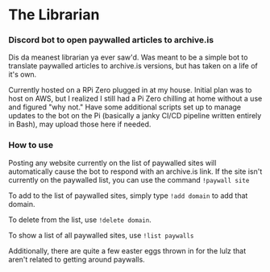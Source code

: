 # The Librarian

### Discord bot to open paywalled articles to archive.is

Dis da meanest librarian ya ever saw'd.  Was meant to be a simple bot to translate paywalled articles to archive.is versions, but has taken on a life of it's own.

Currently hosted on a RPi Zero plugged in at my house.  Initial plan was to host on AWS, but I realized I still had a Pi Zero chilling at home without a use and figured "why not."  Have some additional scripts set up to manage updates to the bot on the Pi (basically a janky CI/CD pipeline written entirely in Bash), may upload those here if needed.

### How to use

Posting any website currently on the list of paywalled sites will automatically cause the bot to respond with an archive.is link.  If the site isn't currently on the paywalled list, you can use the command `!paywall site`

To add to the list of paywalled sites, simply type `!add domain` to add that domain.

To delete from the list, use `!delete domain`.

To show a list of all paywalled sites, use `!list paywalls`

Additionally, there are quite a few easter eggs thrown in for the lulz that aren't related to getting around paywalls.